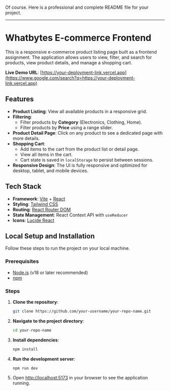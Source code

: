 Of course. Here is a professional and complete README file for your project.

-----

# Whatbytes E-commerce Frontend

This is a responsive e-commerce product listing page built as a frontend assignment. The application allows users to view, filter, and search for products, view product details, and manage a shopping cart.

**Live Demo URL**: [https://your-deployment-link.vercel.app](https://www.google.com/search?q=https://your-deployment-link.vercel.app)

## Features

  - **Product Listing**: View all available products in a responsive grid.
  - **Filtering**:
      - Filter products by **Category** (Electronics, Clothing, Home).
      - Filter products by **Price** using a range slider.
  - **Product Detail Page**: Click on any product to see a dedicated page with more details.
  - **Shopping Cart**:
      - Add items to the cart from the product list or detail page.
      - View all items in the cart.
      - Cart state is saved in `localStorage` to persist between sessions.
  - **Responsive Design**: The UI is fully responsive and optimized for desktop, tablet, and mobile devices.

## Tech Stack

  - **Framework**: [Vite](https://vitejs.dev/) + [React](https://react.dev/)
  - **Styling**: [Tailwind CSS](https://tailwindcss.com/)
  - **Routing**: [React Router DOM](https://reactrouter.com/)
  - **State Management**: React Context API with `useReducer`
  - **Icons**: [Lucide React](https://lucide.dev/)

## Local Setup and Installation

Follow these steps to run the project on your local machine.

### Prerequisites

  - [Node.js](https://nodejs.org/) (v18 or later recommended)
  - [npm](https://www.npmjs.com/)

### Steps

1.  **Clone the repository**:

    ```bash
    git clone https://github.com/your-username/your-repo-name.git
    ```

2.  **Navigate to the project directory**:

    ```bash
    cd your-repo-name
    ```

3.  **Install dependencies**:

    ```bash
    npm install
    ```

4.  **Run the development server**:

    ```bash
    npm run dev
    ```

5.  Open [http://localhost:5173](https://www.google.com/search?q=http://localhost:5173) in your browser to see the application running.
